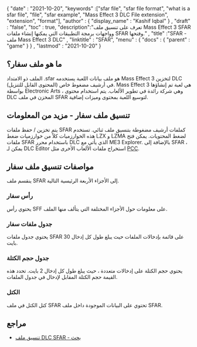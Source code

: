 {
  "date" : "2021-10-20",
  "keywords" :["sfar file", "sfar file format", "what is a sfar file", "file", "sfar example", "Mass Effect 3 DLC File extension", "extension", "format"],
  "author" : {
    "display_name" : "Kashif Iqbal"
} ,
  "draft" : "false",
  "toc" : true,
  "description":"تعرف على تنسيق ملف Mass Effect 3 SFAR وواجهات برمجة التطبيقات التي يمكنها إنشاء ملفات SFAR وفتحها." ,
  "title" :"SFAR - ملف Mass Effect 3 DLC" ,
  "linktitle" : "SFAR",
  "menu" : {
    "docs" : {
      "parent" : "game"
}
} ,
  "lastmod" : "2021-10-20"
}

## ما هو ملف سفار؟

الملف ذو الامتداد .sfar هو ملف بيانات اللعبة يستخدمه Mass Effect 3 لتخزين DLC (المحتوى القابل للتنزيل) في أرشيف مضغوط خاص. Mass Effect 3 هي لعبة تم إنشاؤها بواسطة Electronic Arts ، وهي شركة رائدة في تطوير الألعاب. يتم استخدام محتوى DLC المخزن في ملف SFAR لتوسيع اللعبة بمحتوى وميزات إضافية.

## تنسيق ملف سفار - مزيد من المعلومات

يتم تخزين / حفظ ملفات SFAR كملفات أرشيف مضغوطة بتنسيق ملف ثنائي. تستخدم هذه الخوارزميات كلاً من خوارزميات ضغط LZX و LZMA لضغط المحتويات. يمكن فتح ملفات SFAR باستخدام محرر DLC الذي يأتي مع ME3 Explorer. بالإضافة إلى SFAR ، يمكن لـ DLC Editor استخراج ملفات الألعاب الأخرى مثل [PCC](/ar/game/pcc/).

## مواصفات تنسيق ملف سفار

ينقسم ملف SFAR إلى الأجزاء الأربعة الرئيسية التالية.

### رأس سفار

يحتوي رأس SFF على معلومات حول الأجزاء المختلفة التي يتألف منها الملف.

### جدول ملفات سفار

يحتوي جدول ملفات SFAR على قائمة بإدخالات الملفات حيث يبلغ طول كل إدخال 30 بايت.

### جدول حجم الكتلة

يحتوي حجم الكتلة على إدخالات متعددة ، حيث يبلغ طول كل إدخال 2 بايت. تحدد هذه القيمة حجم الكتلة المقابل لإدخال في جدول الملفات.

### الكتل

كتل الكتل في ملف SFAR تحتوي على البيانات الموجودة داخل ملف SFAR.

## مراجع

* [تنسيق ملف DLC SFAR - بحث](https://www.tapatalk.com/groups/me3explorer/current-research-dlc-sfar-fileformat-t629.html)


